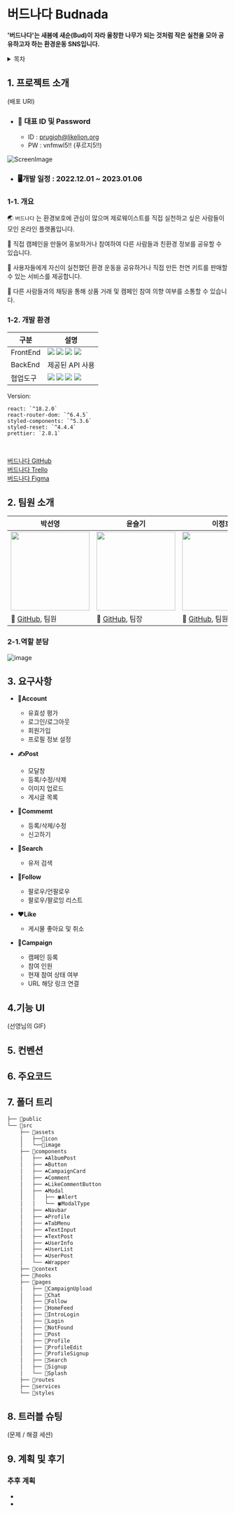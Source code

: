 # 버드나다 Budnada
 <strong>'버드나다'는 새봄에 새순(Bud)이 자라 울창한 나무가 되는 것처럼 작은 실천을 모아 공유하고자 하는 환경운동 SNS입니다. </strong>
 <details>
  <summary>목차</summary>

  1. [프로젝트 소개](#intro) 
  2. [팀원 소개](#members)
  3. [요구사항](#requirement)
  4. [기능 UI](#ui)
  5. [컨벤션](#convention)
  6. [주요 코드](#code)
  7. [폴더 트리](#tree)
  8. [트러블 슈팅](#truble)
  9. [계획 및 후기](#plan)
</div>
</details>


## 1. <span id = "intro"> 프로젝트 소개 </span>
(배포 URl)
 
- ### 🌱 대표 ID 및 Password
  - ID : prugioh@likelion.org
  - PW : vnfmwl5!! (푸르지5!!)

![ScreenImage](https://user-images.githubusercontent.com/62597615/210389928-cbe89d1d-8499-47a5-a550-35a5ed641bda.png)


- ### 🖥️개발 일정 : 2022.12.01 ~ 2023.01.06


### 1-1. 개요

🌏 `버드나다` 는 환경보호에 관심이 많으며 제로웨이스트를 직접 실천하고 싶은 사람들이 모인 온라인 플랫폼입니다. 

🙌 직접 캠페인을 만들어 홍보하거나 참여하여 다른 사람들과 친환경 정보를 공유할 수 있습니다.

🌳 사용자들에게 자신이 실천했던 환경 운동을 공유하거나 직접 만든 천연 키트를 판매할 수 있는 서비스를 제공합니다.

🌻 다른 사람들과의 채팅을 통해 상품 거래 및 캠페인 참여 의향 여부를 소통할 수 있습니다.


### 1-2. 개발 환경

|구분|설명|
|------|---|
|FrontEnd|<img src="https://img.shields.io/badge/React-61DAFB?style=for-the-badge&logo=React&logoColor=black"> <img src="https://img.shields.io/badge/styledcomponents-CC6699?style=for-the-badge&logo=styledcomponents&logoColor=white"> <img src="https://img.shields.io/badge/ESLint-E33332?style=for-the-badge&logo=ESLint&logoColor=white"> <img src="https://img.shields.io/badge/Prettier-F7B93E?style=for-the-badge&logo=Prettier&logoColor=white">|
|BackEnd|제공된 API 사용|
|협업도구|<img src="https://img.shields.io/badge/Git-F05032?style=for-the-badge&logo=Git&logoColor=white"> <img src="https://img.shields.io/badge/GitHub-181717?style=for-the-badge&logo=GitHub&logoColor=white"> <img src="https://img.shields.io/badge/Discord-5865F2?style=for-the-badge&logo=Discord&logoColor=white"> <img src="https://img.shields.io/badge/Trello-3776AB?style=for-the-badge&logo=Trello&logoColor=white">|


Version:
```
react: `^18.2.0`
react-router-dom: `^6.4.5`
styled-components: `^5.3.6`
styled-reset: `^4.4.4`
prettier: `2.8.1`
```
<br/>

 [버드나다 GitHub](https://github.com/yesllyes/yesllyes)
 <br/>
 [버드나다 Trello](https://trello.com/b/KqnPxQjc/yes11yes) 
 <br/>
 [버드나다 Figma](https://www.figma.com/file/nBS6UPDFpRCPL3PghkKA19/11%EC%A1%B0-%ED%94%84%EB%A1%9C%EC%A0%9D%ED%8A%B8-%ED%99%94%EC%9D%B4%ED%8C%85-%EC%96%8D?node-id=0%3A1) 

## 2. <span id = "members">팀원 소개</span>

| 박선영| 윤슬기| 이정호| 한상혁| 
|--|--|--|--|
|<img src= "https://user-images.githubusercontent.com/62597615/210385080-3542da71-595d-47db-b4dc-b746c2b7b815.png" height=180 width=180> | <img src="https://user-images.githubusercontent.com/62597615/210387976-caeac61e-367d-4f65-9d4a-13215b7c2dba.png" height=180 width=180>  | <img src="https://user-images.githubusercontent.com/62597615/210386762-cc51917d-868c-4cf8-8ca9-f144a67d9fc2.png" height=180 width=180>  | <img src="https://user-images.githubusercontent.com/62597615/210388190-3f3a880e-90ab-4b0b-81bb-9e6b9454bddb.png" height=180 width=180>|
| 🔗 [GitHub](https://github.com/syoungp273), 팀원 | 🔗 [GitHub](https://github.com/icstuckyi), 팀장 | 🔗 [GitHub](https://github.com/LeeJeongHooo), 팀원 | 🔗 [GitHub](https://github.com/Han-Sang), 팀원 |


### 2-1.역할 분담
![image](https://user-images.githubusercontent.com/85055608/210366562-56bd00ae-cc02-494e-870e-cc144cc89738.png)


## 3. <span id = "requirement">요구사항</span>

- **🙂Account**
  - 유효성 평가
  - 로그인/로그아웃 
  - 회원가입 
  - 프로필 정보 설정

- **✍️Post** 
  - 모달창 
  - 등록/수정/삭제
  - 이미지 업로드
  - 게시글 목록
  
- **📢Commemt**
  - 등록/삭제/수정
  - 신고하기

- **🔎Search** 
  - 유저 검색

- **🌹Follow**
  - 팔로우/언팔로우
  - 팔로우/팔로잉 리스트

- **♥️Like**
  - 게시물 좋아요 및 취소

- **🌴Campaign**
  - 캠페인 등록 
  - 참여 인원
  - 현재 참여 상태 여부 
  - URL 해당 링크 연결



## 4.<span id = "ui">기능 UI</span>
(선영님의 GIF)

## 5.<span id = "convention"> 컨벤션</span>

## 6. <span id = "code">주요코드</code>

## 7. <span id = "tree">폴더 트리</span>
```bash
├── 🗻public
└── 🗻src
    ├── 🌲assets
    │   ├──🌿icon
    │   └──🌿image
    ├── 🌲components
    │   ├── ☘️AlbumPost
    │   ├── ☘️Button
    │   ├── ☘️CampaignCard
    │   ├── ☘️Comment
    │   ├── ☘️LikeCommentButton
    │   ├── ☘️Modal
    │   │   ├── 🍀Alert
    │   │   └── 🍀ModalType
    │   ├── ☘️Navbar
    │   ├── ☘️Profile
    │   ├── ☘️TabMenu
    │   ├── ☘️TextInput
    │   ├── ☘️TextPost
    │   ├── ☘️UserInfo
    │   ├── ☘️UserList
    │   ├── ☘️UserPost
    │   └── ☘️Wrapper
    ├── 🌲context
    ├── 🌲hooks
    ├── 🌲pages
    │   ├── 🍃CampaignUpload
    │   ├── 🍃Chat
    │   ├── 🍃Follow
    │   ├── 🍃HomeFeed
    │   ├── 🍃IntroLogin
    │   ├── 🍃Login
    │   ├── 🍃NotFound
    │   ├── 🍃Post
    │   ├── 🍃Profile
    │   ├── 🍃ProfileEdit
    │   ├── 🍃ProfileSignup
    │   ├── 🍃Search
    │   ├── 🍃Signup
    │   └── 🍃Splash
    ├── 🌲routes
    ├── 🌲services
    └── 🌲styles
```

## 8. <span id = "truble">트러블 슈팅</span> 
(문제 / 해결 세션)

## 9. <span id = "plan">계획 및 후기</span>

### 추후 계획
- 
-
